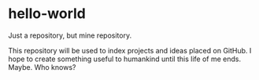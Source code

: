 # hello-world
Just a repository, but mine repository.

This repository will be used to index projects and ideas placed on GitHub.
I hope to create something useful to humankind until this life of me ends. Maybe. Who knows?
